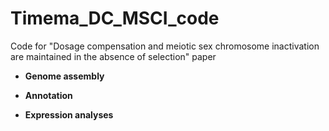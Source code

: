 # Timema_DC_MSCI_code
Code for "Dosage compensation and meiotic sex chromosome inactivation are maintained in the absence of selection" paper


* **Genome assembly**


* **Annotation**


* **Expression analyses**


